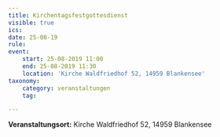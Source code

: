 ```yaml
---
title: Kirchentagsfestgottesdienst
visible: true
ics: 
date: 25-08-19
rule: 
event:
	start: 25-08-2019 11:00
	end: 25-08-2019 11:30
	location: 'Kirche Waldfriedhof 52, 14959 Blankensee'
taxonomy:
	category: veranstaltungen
	tag: 

---
```




**Veranstaltungsort:** Kirche Waldfriedhof 52, 14959 Blankensee

